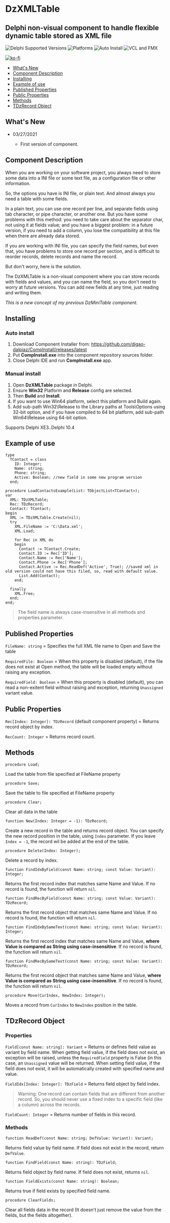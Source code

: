 # DzXMLTable

## Delphi non-visual component to handle flexible dynamic table stored as XML file

![Delphi Supported Versions](https://img.shields.io/badge/Delphi%20Supported%20Versions-XE3..10.4-blue.svg)
![Platforms](https://img.shields.io/badge/Platforms-Win32%20and%20Win64-red.svg)
![Auto Install](https://img.shields.io/badge/-Auto%20Install%20App-orange.svg)
![VCL and FMX](https://img.shields.io/badge/-VCL%20and%20FMX-lightgrey.svg)

[![ko-fi](https://ko-fi.com/img/githubbutton_sm.svg)](https://ko-fi.com/C0C53LVFN)

- [What's New](#whats-new)
- [Component Description](#component-description)
- [Installing](#installing)
- [Example of use](#example-of-use)
- [Published Properties](#published-properties)
- [Public Properties](#public-properties)
- [Methods](#methods)
- [TDzRecord Object](#tdzrecord-object)

## What's New

- 03/27/2021

   - First version of component.

## Component Description

When you are working on your software project, you always need to store some data into a INI file or some text file, as a configuration file or other information.

So, the options you have is INI file, or plain text. And almost always you need a table with some fields.

In a plain text, you can use one record per line, and separate fields using tab character, or pipe character, or another one. But you have some problems with this method: you need to take care about the separator char, not using it at fields value; and you have a biggest problem: in a future version, if you need to add a column, you lose the compatibility at this file when there are already data stored.

If you are working with INI file, you can specify the field names, but even that, you have problems to store one record per section, and is difficult to reorder records, delete records and name the record.

But don't worry, here is the solution.

The DzXMLTable is a non-visual component where you can store records with fields and values, and you can name the field, so you don't need to worry at future versions. You can add new fields at any time, just reading and writing them.

*This is a new concept of my previous DzMiniTable component.*

## Installing

### Auto install

1. Download Component Installer from: https://github.com/digao-dalpiaz/CompInstall/releases/latest
2. Put **CompInstall.exe** into the component repository sources folder.
3. Close Delphi IDE and run **CompInstall.exe** app.

### Manual install

1. Open **DzXMLTable** package in Delphi.
2. Ensure **Win32** Platform and **Release** config are selected.
3. Then **Build** and **Install**.
4. If you want to use Win64 platform, select this platform and Build again.
5. Add sub-path Win32\Release to the Library paths at Tools\Options using 32-bit option, and if you have compiled to 64 bit platform, add sub-path Win64\Release using 64-bit option.

Supports Delphi XE3..Delphi 10.4

## Example of use

```delphi
type
  TContact = class
    ID: Integer;
    Name: string;
    Phone: string;
    Active: Boolean; //new field in some new program version
  end;

procedure LoadContactsExample(List: TObjectList<TContact>);
var
  XML: TDzXMLTable;  
  Rec: TDzRecord;
  Contact: TContact;
begin
  XML := TDzXMLTable.Create(nil);
  try
    XML.FileName := 'C:\Data.xml';
    XML.Load;
    
    for Rec in XML do
    begin
      Contact := TContact.Create;
      Contact.ID := Rec['ID'];
      Contact.Name := Rec['Name'];
      Contact.Phone := Rec['Phone'];	  
      Contact.Active := Rec.ReadDef('Active', True); //saved xml in old version could not have this filed, so, read with default value.
      List.Add(Contact);
    end;
    
  finally
    XML.Free;
  end;
end;
```

> The field name is always case-insensitive in all methods and properties parameter.

## Published Properties

`FileName: string` = Specifies the full XML file name to Open and Save the table

`RequiredFile: Boolean` = When this property is disabled (default), if the file does not exist at Open method, the table will be loaded empty without raising any exception.

`RequiredField: Boolean` = When this property is disabled (default), you can read a non-exitent field without raising and exception, returning `Unassigned` variant value.

## Public Properties

`Rec[Index: Integer]: TDzRecord` (default component property) = Returns record object by index.

`RecCount: Integer` = Returns record count.

## Methods

```delphi
procedure Load;
```
Load the table from file specified at FileName property

```delphi
procedure Save;
```
Save the table to file specified at FileName property

```delphi
procedure Clear;
```
Clear all data in the table

```delphi
function New(Index: Integer = -1): TDzRecord;
```
Create a new record in the table and returns record object. You can specify the new record position in the table, using `Index` parameter. If you leave `Index = -1`, the record wil be added at the end of the table.

```delphi
procedure Delete(Index: Integer);
```
Delete a record by index.

```delphi
function FindIdxByField(const Name: string; const Value: Variant): Integer;
```
Returns the first record index that matches same Name and Value. If no record is found, the function will return `nil`.

```delphi
function FindRecByField(const Name: string; const Value: Variant): TDzRecord;
```
Returns the first record object that matches same Name and Value. If no record is found, the function will return `nil`.

```delphi
function FindIdxBySameText(const Name: string; const Value: Variant): Integer;
```
Returns the first record index that matches same Name and Value, **where Value is compared as String using case-insensitive**. If no record is found, the function will return `nil`.

```delphi
function FindRecBySameText(const Name: string; const Value: Variant): TDzRecord;
```
Returns the first record object that matches same Name and Value, **where Value is compared as String using case-insensitive**. If no record is found, the function will return `nil`.

```delphi
procedure Move(CurIndex, NewIndex: Integer);
```
Moves a record from `CurIndex` to `NewIndex` position in the table.

## TDzRecord Object

### Properties

`Field[const Name: string]: Variant` = Returns or defines field value as variant by field name.
When getting field value, if the field does not exist, an exception will be raised, unless the `RequiredField` property is False (in this case, an `Unassigned` value will be returned.
When setting field value, if the field does not exist, it will be automatically created with specified name and value.

`FieldIdx[Index: Integer]: TDzField` = Returns field object by field index.

> Warning: One record can contain fields that are different from another record. So, you should never use a fixed index to a specific field (like a column) across the records.

`FieldCount: Integer` = Returns number of fields in this record.

### Methods

```delphi
function ReadDef(const Name: string; DefValue: Variant): Variant;
```
Returns field value by field name. If field does not exist in the record, return `DefValue`.

```delphi
function FindField(const Name: string): TDzField;
```
Returns field object by field name. If field does not exist, returns `nil`.

```delphi
function FieldExists(const Name: string): Boolean;
```
Returns true if field exists by specified field name.

```delphi
procedure ClearFields;
```
Clear all fields data in the record (It doesn't just remove the value from the fields, but the fields altogether).
